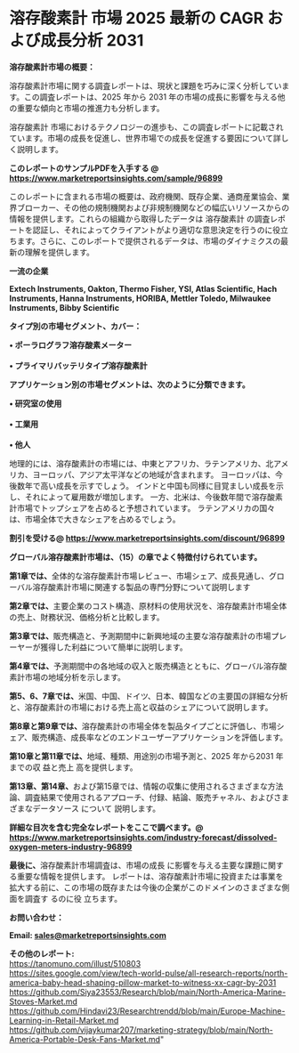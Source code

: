 # 溶存酸素計 市場 2025 最新の CAGR および成長分析 2031

<strong><b>溶存酸素計市場の概要：</b></strong>

溶存酸素計市場に関する調査レポートは、現状と課題を巧みに深く分析しています。この調査レポートは、2025 年から 2031 年の市場の成長に影響を与える他の重要な傾向と市場の推進力も分析します。

溶存酸素計 市場におけるテクノロジーの進歩も、この調査レポートに記載されています。市場の成長を促進し、世界市場での成長を促進する要因について詳しく説明します。

<strong>このレポートのサンプルPDFを入手する @ <a href=https://www.marketreportsinsights.com/sample/96899>https://www.marketreportsinsights.com/sample/96899</a></strong>

このレポートに含まれる市場の概要は、政府機関、既存企業、通商産業協会、業界ブローカー、その他の規制機関および非規制機関などの幅広いリソースからの情報を提供します。これらの組織から取得したデータは 溶存酸素計 の調査レポートを認証し、それによってクライアントがより適切な意思決定を行うのに役立ちます。さらに、このレポートで提供されるデータは、市場のダイナミクスの最新の理解を提供します。

<strong>一流の企業</strong>

<strong><b>Extech Instruments, Oakton, Thermo Fisher, YSI, Atlas Scientific, Hach Instruments, Hanna Instruments, HORIBA, Mettler Toledo, Milwaukee Instruments, Bibby Scientific</b></strong>

<strong><b>タイプ別の市場セグメント、カバー：</b></strong>

<strong>• ポーラログラフ溶存酸素メーター<br><br>• プライマリバッテリタイプ溶存酸素計</strong>

<strong><b>アプリケーション別の市場セグメントは、次のように分類できます。</b></strong>

<strong>• 研究室の使用<br><br>• 工業用<br><br>• 他人</strong>

 地理的には、溶存酸素計の市場には、中東とアフリカ、ラテンアメリカ、北アメリカ、ヨーロッパ、アジア太平洋などの地域が含まれます。 ヨーロッパは、今後数年で高い成長を示すでしょう。 インドと中国も同様に目覚ましい成長を示し、それによって雇用数が増加します。 一方、北米は、今後数年間で溶存酸素計市場でトップシェアを占めると予想されています。 ラテンアメリカの国々は、市場全体で大きなシェアを占めるでしょう。

<strong>割引を受ける@ <a href=https://www.marketreportsinsights.com/discount/96899>https://www.marketreportsinsights.com/discount/96899</a></strong>

<strong><b>グローバル溶存酸素計市場は、（15）の章でよく特徴付けられています。</b></strong>

<strong><b>第</b></strong><strong><b>1章では、</b></strong>全体的な溶存酸素計市場レビュー、市場シェア、成長見通し、グローバル溶存酸素計市場に関連する製品の専門分野について説明します

<strong><b>第2章では、</b></strong>主要企業のコスト構造、原材料の使用状況を、溶存酸素計市場全体の売上、財務状況、価格分析と比較します。

<strong><b>第3章では、</b></strong>販売構造と、予測期間中に新興地域の主要な溶存酸素計の市場プレーヤーが獲得した利益について簡単に説明します。

<strong><b>第4章では、</b></strong>予測期間中の各地域の収入と販売構造とともに、グローバル溶存酸素計市場の地域分析を示します。

<strong><b>第5、6、7章では、</b></strong>米国、中国、ドイツ、日本、韓国などの主要国の詳細な分析と、溶存酸素計の市場における売上高と収益のシェアについて説明します。

<strong><b>第8章と第9章では、</b></strong>溶存酸素計の市場全体を製品タイプごとに評価し、市場シェア、販売構造、成長率などのエンドユーザーアプリケーションを評価します。

<strong><b>第10章と第11章では、</b></strong>地域、種類、用途別の市場予測と、2025 年から2031 年までの収 益と売上 高を提供します。

<strong><b>第13章、第14章、</b></strong>および第15章では、情報の収集に使用されるさまざまな方法論、調査結果で使用されるアプローチ、付録、結論、販売チャネル、およびさまざまなデータソース について 説明します。

<strong>詳細な目次を含む完全なレポートをここで調べます。@ <a href=https://www.marketreportsinsights.com/industry-forecast/dissolved-oxygen-meters-industry-96899>https://www.marketreportsinsights.com/industry-forecast/dissolved-oxygen-meters-industry-96899</a></strong>

<strong><b>最後に、</b></strong>溶存酸素計市場調査は、市場の成長 に影響を</a>与える主要な課題に関する重要な情報を提供します。 レポートは、溶存酸素計市場に投資または事業を拡大する前に、この市場の既存または今後の企業がこのドメインのさまざまな側面を調査す るのに役 立ちます。

<strong><b>お問い合わせ：</b></strong>

<strong>Email: </strong><a href=mailto:sales@marketreportsinsights.com><strong>sales@marketreportsinsights.com</strong></a>

<strong>その他のレポート:</strong>
<br>
<a href=https://tanomuno.com/illust/510803>https://tanomuno.com/illust/510803</a>
<br>
<a href=https://sites.google.com/view/tech-world-pulse/all-research-reports/north-america-baby-head-shaping-pillow-market-to-witness-xx-cagr-by-2031>https://sites.google.com/view/tech-world-pulse/all-research-reports/north-america-baby-head-shaping-pillow-market-to-witness-xx-cagr-by-2031</a>
<br>
<a href=https://github.com/Siya23553/Research/blob/main/North-America-Marine-Stoves-Market.md>https://github.com/Siya23553/Research/blob/main/North-America-Marine-Stoves-Market.md</a>
<br>
<a href=https://github.com/Hindavi23/Researchtrendd/blob/main/Europe-Machine-Learning-in-Retail-Market.md>https://github.com/Hindavi23/Researchtrendd/blob/main/Europe-Machine-Learning-in-Retail-Market.md</a>
<br>
<a href=https://github.com/vijaykumar207/marketing-strategy/blob/main/North-America-Portable-Desk-Fans-Market.md>https://github.com/vijaykumar207/marketing-strategy/blob/main/North-America-Portable-Desk-Fans-Market.md</a>"
